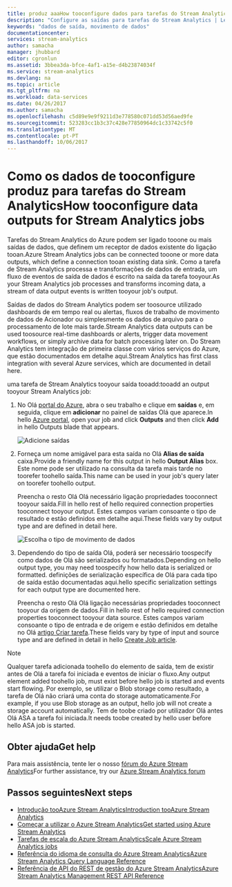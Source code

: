 ```yaml
---
title: produz aaaHow tooconfigure dados para tarefas do Stream Analytics | Microsoft Docs
description: "Configure as saídas para tarefas do Stream Analytics | Learning segmento de caminho."
keywords: "dados de saída, movimento de dados"
documentationcenter: 
services: stream-analytics
author: samacha
manager: jhubbard
editor: cgronlun
ms.assetid: 3bbea3da-bfce-4af1-a15e-d4b23874034f
ms.service: stream-analytics
ms.devlang: na
ms.topic: article
ms.tgt_pltfrm: na
ms.workload: data-services
ms.date: 04/26/2017
ms.author: samacha
ms.openlocfilehash: c5d89e9e9f9211d3e778580c071dd53d56aed9fe
ms.sourcegitcommit: 523283cc1b3c37c428e77850964dc1c33742c5f0
ms.translationtype: MT
ms.contentlocale: pt-PT
ms.lasthandoff: 10/06/2017
---
```

# <a name="how-tooconfigure-data-outputs-for-stream-analytics-jobs"></a><span data-ttu-id="f7aea-104">Como os dados de tooconfigure produz para tarefas do Stream Analytics</span><span class="sxs-lookup"><span data-stu-id="f7aea-104">How tooconfigure data outputs for Stream Analytics jobs</span></span>

<span data-ttu-id="f7aea-105">Tarefas do Stream Analytics do Azure podem ser ligado tooone ou mais saídas de dados, que definem um receptor de dados existente do ligação tooan.</span><span class="sxs-lookup"><span data-stu-id="f7aea-105">Azure Stream Analytics jobs can be connected tooone or more data outputs, which define a connection tooan existing data sink.</span></span> <span data-ttu-id="f7aea-106">Como a tarefa de Stream Analytics processa e transformações de dados de entrada, um fluxo de eventos de saída de dados é escrito na saída da tarefa tooyour.</span><span class="sxs-lookup"><span data-stu-id="f7aea-106">As your Stream Analytics job processes and transforms incoming data, a stream of data output events is written tooyour job's output.</span></span>

<span data-ttu-id="f7aea-107">Saídas de dados do Stream Analytics podem ser toosource utilizado dashboards de em tempo real ou alertas, fluxos de trabalho de movimento de dados de Acionador ou simplesmente os dados de arquivo para o processamento de lote mais tarde.</span><span class="sxs-lookup"><span data-stu-id="f7aea-107">Stream Analytics data outputs can be used toosource real-time dashboards or alerts, trigger data movement workflows, or simply archive data for batch processing later on.</span></span> <span data-ttu-id="f7aea-108">Do Stream Analytics tem integração de primeira classe com vários serviços do Azure, que estão documentados em detalhe aqui.</span><span class="sxs-lookup"><span data-stu-id="f7aea-108">Stream Analytics has first class integration with several Azure services, which are documented in detail here.</span></span>

<span data-ttu-id="f7aea-109">uma tarefa de Stream Analytics tooyour saída tooadd:</span><span class="sxs-lookup"><span data-stu-id="f7aea-109">tooadd an output tooyour Stream Analytics job:</span></span>

1. <span data-ttu-id="f7aea-110">No Olá [portal do Azure](https://portal.azure.com), abra o seu trabalho e clique em **saídas** e, em seguida, clique em **adicionar** no painel de saídas Olá que aparece.</span><span class="sxs-lookup"><span data-stu-id="f7aea-110">In hello [Azure portal](https://portal.azure.com), open your job and click **Outputs** and then click **Add** in hello Outputs blade that appears.</span></span>
   
    ![Adicione saídas](./media/stream-analytics-add-outputs/1-stream-analytics-add-outputs.png)  
   
2. <span data-ttu-id="f7aea-112">Forneça um nome amigável para esta saída no Olá **Alias de saída** caixa.</span><span class="sxs-lookup"><span data-stu-id="f7aea-112">Provide a friendly name for this output in hello **Output Alias** box.</span></span> <span data-ttu-id="f7aea-113">Este nome pode ser utilizado na consulta da tarefa mais tarde no toorefer toohello saída.</span><span class="sxs-lookup"><span data-stu-id="f7aea-113">This name can be used in your job's query later on toorefer toohello output.</span></span>  
   
    <span data-ttu-id="f7aea-114">Preencha o resto Olá Olá necessário ligação propriedades tooconnect tooyour saída.</span><span class="sxs-lookup"><span data-stu-id="f7aea-114">Fill in hello rest of hello required connection properties tooconnect tooyour output.</span></span>  <span data-ttu-id="f7aea-115">Estes campos variam consoante o tipo de resultado e estão definidos em detalhe aqui.</span><span class="sxs-lookup"><span data-stu-id="f7aea-115">These fields vary by output type and are defined in detail here.</span></span>  
   
    ![Escolha o tipo de movimento de dados](./media/stream-analytics-add-outputs/2-stream-analytics-add-outputs.png)  
   
3. <span data-ttu-id="f7aea-117">Dependendo do tipo de saída Olá, poderá ser necessário toospecify como dados de Olá são serializados ou formatados.</span><span class="sxs-lookup"><span data-stu-id="f7aea-117">Depending on hello output type, you may need toospecify how hello data is serialized or formatted.</span></span> <span data-ttu-id="f7aea-118">definições de serialização específica de Olá para cada tipo de saída estão documentadas aqui.</span><span class="sxs-lookup"><span data-stu-id="f7aea-118">hello specific serialization settings for each output type are documented here.</span></span>
   
    <span data-ttu-id="f7aea-119">Preencha o resto Olá Olá ligação necessárias propriedades tooconnect tooyour da origem de dados.</span><span class="sxs-lookup"><span data-stu-id="f7aea-119">Fill in hello rest of hello required connection properties tooconnect tooyour data source.</span></span> <span data-ttu-id="f7aea-120">Estes campos variam consoante o tipo de entrada e de origem e estão definidos em detalhe no Olá [artigo Criar tarefa](stream-analytics-create-a-job.md).</span><span class="sxs-lookup"><span data-stu-id="f7aea-120">These fields vary by type of input and source type and are defined in detail in hello [Create Job article](stream-analytics-create-a-job.md).</span></span>  

> [!Note]
>
> <span data-ttu-id="f7aea-121">Qualquer tarefa adicionada toohello do elemento de saída, tem de existir antes de Olá a tarefa foi iniciada e eventos de iniciar o fluxo.</span><span class="sxs-lookup"><span data-stu-id="f7aea-121">Any output element added toohello job, must exist before hello job is started and events start flowing.</span></span> <span data-ttu-id="f7aea-122">Por exemplo, se utilizar o Blob storage como resultado, a tarefa de Olá não criará uma conta do storage automaticamente.</span><span class="sxs-lookup"><span data-stu-id="f7aea-122">For example, if you use Blob storage as an output, hello job will not create a storage account automatically.</span></span> <span data-ttu-id="f7aea-123">Tem de toobe criado por utilizador Olá antes Olá ASA a tarefa foi iniciada.</span><span class="sxs-lookup"><span data-stu-id="f7aea-123">It needs toobe created by hello user before hello ASA job is started.</span></span>
> 
 

## <a name="get-help"></a><span data-ttu-id="f7aea-124">Obter ajuda</span><span class="sxs-lookup"><span data-stu-id="f7aea-124">Get help</span></span>
<span data-ttu-id="f7aea-125">Para mais assistência, tente ler o nosso [fórum do Azure Stream Analytics](https://social.msdn.microsoft.com/Forums/en-US/home?forum=AzureStreamAnalytics)</span><span class="sxs-lookup"><span data-stu-id="f7aea-125">For further assistance, try our [Azure Stream Analytics forum](https://social.msdn.microsoft.com/Forums/en-US/home?forum=AzureStreamAnalytics)</span></span>

## <a name="next-steps"></a><span data-ttu-id="f7aea-126">Passos seguintes</span><span class="sxs-lookup"><span data-stu-id="f7aea-126">Next steps</span></span>
* [<span data-ttu-id="f7aea-127">Introdução tooAzure Stream Analytics</span><span class="sxs-lookup"><span data-stu-id="f7aea-127">Introduction tooAzure Stream Analytics</span></span>](stream-analytics-introduction.md)
* [<span data-ttu-id="f7aea-128">Começar a utilizar o Azure Stream Analytics</span><span class="sxs-lookup"><span data-stu-id="f7aea-128">Get started using Azure Stream Analytics</span></span>](stream-analytics-real-time-fraud-detection.md)
* [<span data-ttu-id="f7aea-129">Tarefas de escala do Azure Stream Analytics</span><span class="sxs-lookup"><span data-stu-id="f7aea-129">Scale Azure Stream Analytics jobs</span></span>](stream-analytics-scale-jobs.md)
* [<span data-ttu-id="f7aea-130">Referência do idioma de consulta do Azure Stream Analytics</span><span class="sxs-lookup"><span data-stu-id="f7aea-130">Azure Stream Analytics Query Language Reference</span></span>](https://msdn.microsoft.com/library/azure/dn834998.aspx)
* [<span data-ttu-id="f7aea-131">Referência de API do REST de gestão do Azure Stream Analytics</span><span class="sxs-lookup"><span data-stu-id="f7aea-131">Azure Stream Analytics Management REST API Reference</span></span>](https://msdn.microsoft.com/library/azure/dn835031.aspx)

